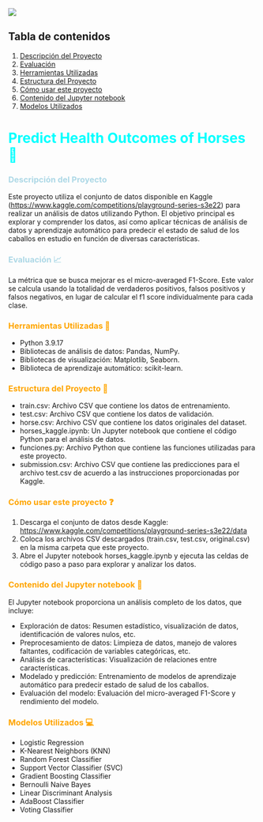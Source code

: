 <img src="https://img.freepik.com/foto-gratis/ai-generated-horses-picture_23-2150650829.jpg?t=st=1697467232~exp=1697467832~hmac=fa391f8f0b9f9b2969c4d727dbf92e82f7c4a7e7472e1fa784c4a21b173aa5fb">

## Tabla de contenidos

1. [Descripción del Proyecto](#descripción-del-proyecto)
2. [Evaluación](#evaluación)
3. [Herramientas Utilizadas](#herramientas-utilizadas)
4. [Estructura del Proyecto](#estructura-del-proyecto)
5. [Cómo usar este proyecto](#cómo-usar-este-proyecto)
6. [Contenido del Jupyter notebook](#contenido-del-jupyter-notebook)
7. [Modelos Utilizados](#modelos-utilizados)


# <span style="color:cyan"> Predict Health Outcomes of Horses :horse:

### <span style="color:lightblue"> Descripción del Proyecto
Este proyecto utiliza el conjunto de datos disponible en Kaggle (https://www.kaggle.com/competitions/playground-series-s3e22) para realizar un análisis de datos utilizando Python. El objetivo principal es explorar y comprender los datos, así como aplicar técnicas de análisis de datos y aprendizaje automático para predecir el estado de salud de los caballos en estudio en función de diversas características.

### <span style="color:lightblue"> Evaluación :chart_with_upwards_trend:
La métrica que se busca mejorar es el micro-averaged F1-Score. Este valor se calcula usando la totalidad de verdaderos positivos, falsos positivos y falsos negativos, en lugar de calcular el f1 score individualmente para cada clase.

### <span style="color:orange"> Herramientas Utilizadas :wrench:
- Python 3.9.17
- Bibliotecas de análisis de datos: Pandas, NumPy.
- Bibliotecas de visualización: Matplotlib, Seaborn.
- Biblioteca de aprendizaje automático: scikit-learn.

### <span style="color:orange"> Estructura del Proyecto :open_file_folder:
- train.csv: Archivo CSV que contiene los datos de entrenamiento.
- test.csv: Archivo CSV que contiene los datos de validación.
- horse.csv: Archivo CSV que contiene los datos originales del dataset.
- horses_kaggle.ipynb: Un Jupyter notebook que contiene el código Python para el análisis de datos.
- funciones.py: Archivo Python que contiene las funciones utilizadas para este proyecto.
- submission.csv: Archivo CSV que contiene las predicciones para el archivo test.csv de acuerdo a las instrucciones proporcionadas por Kaggle.

### <span style="color:orange"> Cómo usar este proyecto :question:
1. Descarga el conjunto de datos desde Kaggle: https://www.kaggle.com/competitions/playground-series-s3e22/data
2. Coloca los archivos CSV descargados (train.csv, test.csv, original.csv) en la misma carpeta que este proyecto.
3. Abre el Jupyter notebook horses_kaggle.ipynb y ejecuta las celdas de código paso a paso para explorar y analizar los datos.

### <span style="color:orange"> Contenido del Jupyter notebook :page_facing_up:
El Jupyter notebook proporciona un análisis completo de los datos, que incluye:
- Exploración de datos: Resumen estadístico, visualización de datos, identificación de valores nulos, etc.
- Preprocesamiento de datos: Limpieza de datos, manejo de valores faltantes, codificación de variables categóricas, etc.
- Análisis de características: Visualización de relaciones entre características.
- Modelado y predicción: Entrenamiento de modelos de aprendizaje automático para predecir estado de salud de los caballos.
- Evaluación del modelo: Evaluación del  micro-averaged F1-Score y rendimiento del modelo.

### <span style="color:orange"> Modelos Utilizados :computer:
- Logistic Regression
- K-Nearest Neighbors (KNN)
- Random Forest Classifier
- Support Vector Classifier (SVC)
- Gradient Boosting Classifier
- Bernoulli Naive Bayes
- Linear Discriminant Analysis
- AdaBoost Classifier
- Voting Classifier
